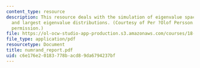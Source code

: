 ```yaml
---
content_type: resource
description: This resource deals with the simulation of eigenvalue spacing distributions
  and largest eigenvalue distributions. (Courtesy of Per ?Olof Persson. Used with
  permission.)
file: https://ol-ocw-studio-app-production.s3.amazonaws.com/courses/18-338j-infinite-random-matrix-theory-fall-2004/c6e176e20183778bacd89da6794237bf_numrand_report.pdf
file_type: application/pdf
resourcetype: Document
title: numrand_report.pdf
uid: c6e176e2-0183-778b-acd8-9da6794237bf
---
```

